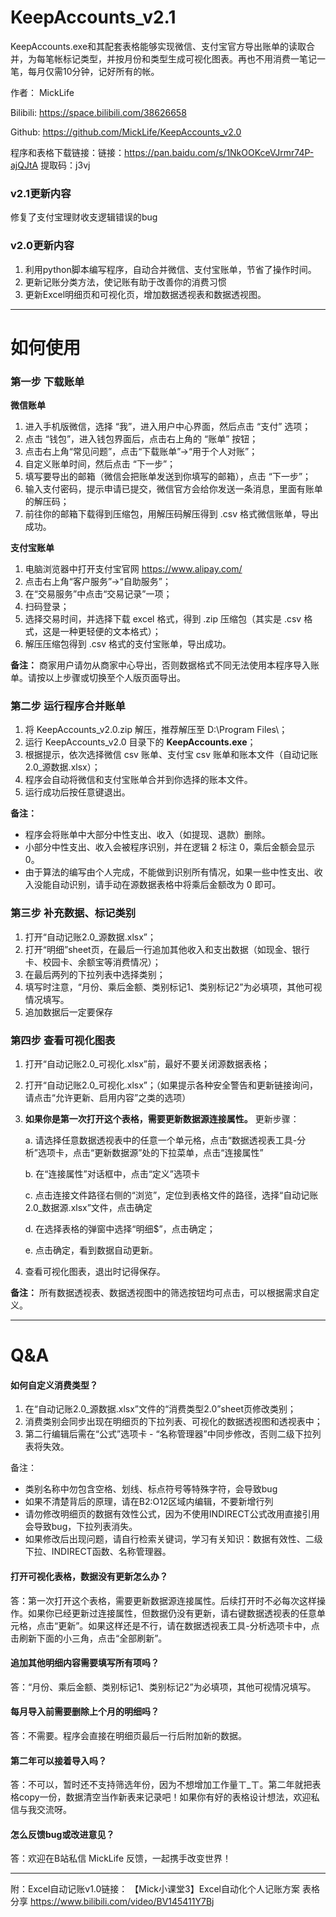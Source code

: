 # KeepAccounts_v2.1
KeepAccounts.exe和其配套表格能够实现微信、支付宝官方导出账单的读取合并，为每笔帐标记类型，并按月份和类型生成可视化图表。再也不用消费一笔记一笔，每月仅需10分钟，记好所有的帐。

作者：	MickLife

Bilibili:	https://space.bilibili.com/38626658

Github:  https://github.com/MickLife/KeepAccounts_v2.0

程序和表格下载链接：链接：https://pan.baidu.com/s/1NkOOKceVJrmr74P-ajQJtA 提取码：j3vj

### v2.1更新内容
修复了支付宝理财收支逻辑错误的bug

### v2.0更新内容

1. 利用python脚本编写程序，自动合并微信、支付宝账单，节省了操作时间。
2. 更新记账分类方法，使记账有助于改善你的消费习惯
3. 更新Excel明细页和可视化页，增加数据透视表和数据透视图。
***
# 如何使用

### 第一步 下载账单

**微信账单**    

1. 进入手机版微信，选择 “我”，进入用户中心界面，然后点击 “支付” 选项；
2. 点击 “钱包”，进入钱包界面后，点击右上角的 “账单” 按钮；
3. 点击右上角“常见问题”，点击“下载账单”->“用于个人对账”；
4. 自定义账单时间，然后点击 “下一步”；
5. 填写要导出的邮箱（微信会把账单发送到你填写的邮箱），点击 “下一步”；
6. 输入支付密码，提示申请已提交，微信官方会给你发送一条消息，里面有账单的解压码；
8. 前往你的邮箱下载得到压缩包，用解压码解压得到 .csv 格式微信账单，导出成功。

**支付宝账单**
1. 电脑浏览器中打开支付宝官网 https://www.alipay.com/
2. 点击右上角“客户服务”->“自助服务”；
3. 在“交易服务”中点击“交易记录”一项；
4. 扫码登录；
5. 选择交易时间，并选择下载 excel 格式，得到 .zip 压缩包（其实是 .csv 格式，这是一种更轻便的文本格式）；
6. 解压压缩包得到 .csv 格式的支付宝账单，导出成功。

**备注：**
商家用户请勿从商家中心导出，否则数据格式不同无法使用本程序导入账单。请按以上步骤或切换至个人版页面导出。

### 第二步 运行程序合并账单
1. 将 KeepAccounts_v2.0.zip 解压，推荐解压至 D:\Program Files\；
2. 运行 KeepAccounts_v2.0 目录下的 **KeepAccounts.exe**；
3. 根据提示，依次选择微信 csv 账单、支付宝 csv 账单和账本文件（自动记账2.0_源数据.xlsx）；
4. 程序会自动将微信和支付宝账单合并到你选择的账本文件。
5. 运行成功后按任意键退出。

**备注：**
* 程序会将账单中大部分中性支出、收入（如提现、退款）删除。
* 小部分中性支出、收入会被程序识别，并在逻辑 2 标注 0，乘后金额会显示 0。
* 由于算法的编写由个人完成，不能做到识别所有情况，如果一些中性支出、收入没能自动识别，请手动在源数据表格中将乘后金额改为 0 即可。

### 第三步 补充数据、标记类别
1. 打开“自动记账2.0_源数据.xlsx”；
2. 打开“明细”sheet页，在最后一行追加其他收入和支出数据（如现金、银行卡、校园卡、余额宝等消费情况）；
3. 在最后两列的下拉列表中选择类别；
4. 填写时注意，“月份、乘后金额、类别标记1、类别标记2”为必填项，其他可视情况填写。
5. 追加数据后一定要保存

### 第四步 查看可视化图表
1. 打开“自动记账2.0_可视化.xlsx”前，最好不要关闭源数据表格；
2. 打开“自动记账2.0_可视化.xlsx”；（如果提示各种安全警告和更新链接询问，请点击“允许更新、启用内容”之类的选项）
3. **如果你是第一次打开这个表格，需要更新数据源连接属性。**
    更新步骤：
    
    a. 请选择任意数据透视表中的任意一个单元格，点击“数据透视表工具-分析”选项卡，点击“更新数据源”处的下拉菜单，点击“连接属性”

    b. 在“连接属性”对话框中，点击“定义”选项卡

    c. 点击连接文件路径右侧的“浏览”，定位到表格文件的路径，选择“自动记账2.0_数据源.xlsx”文件，点击确定

    d. 在选择表格的弹窗中选择“明细$”，点击确定；

    e. 点击确定，看到数据自动更新。

4. 查看可视化图表，退出时记得保存。

**备注：**
所有数据透视表、数据透视图中的筛选按钮均可点击，可以根据需求自定义。

***

# Q&A

#### 如何自定义消费类型？
1. 在“自动记账2.0_源数据.xlsx”文件的“消费类型2.0”sheet页修改类别；
2. 消费类别会同步出现在明细页的下拉列表、可视化的数据透视图和透视表中；
3. 第二行编辑后需在“公式”选项卡 - “名称管理器”中同步修改，否则二级下拉列表将失效。

备注：
* 类别名称中勿包含空格、划线、标点符号等特殊字符，会导致bug
* 如果不清楚背后的原理，请在B2:O12区域内编辑，不要新增行列
* 请勿修改明细页的数据有效性公式，因为不使用INDIRECT公式改用直接引用会导致bug，下拉列表消失。
* 如果修改后出现问题，请自行检索关键词，学习有关知识：数据有效性、二级下拉、INDIRECT函数、名称管理器。

#### 打开可视化表格，数据没有更新怎么办？
答：第一次打开这个表格，需要更新数据源连接属性。后续打开时不必每次这样操作。如果你已经更新过连接属性，但数据仍没有更新，请右键数据透视表的任意单元格，点击“更新”。如果这样还是不行，请在数据透视表工具-分析选项卡中，点击刷新下面的小三角，点击“全部刷新”。

#### 追加其他明细内容需要填写所有项吗？
答：“月份、乘后金额、类别标记1、类别标记2”为必填项，其他可视情况填写。

#### 每月导入前需要删除上个月的明细吗？
答：不需要。程序会直接在明细页最后一行后附加新的数据。

#### 第二年可以接着导入吗？
答：不可以，暂时还不支持筛选年份，因为不想增加工作量ㄒ_ㄒ。第二年就把表格copy一份，数据清空当作新表来记录吧！如果你有好的表格设计想法，欢迎私信与我交流呀。

#### 怎么反馈bug或改进意见？
答：欢迎在B站私信 MickLife 反馈，一起携手改变世界！

***
附：Excel自动记账v1.0链接： 【Mick小课堂3】Excel自动化个人记账方案 表格分享
https://www.bilibili.com/video/BV145411Y7Bj 
